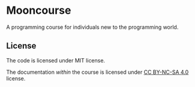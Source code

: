 # Mooncourse
A programming course for individuals new to the programming world.

## License
The code is licensed under MIT license.

The documentation *within* the course is licensed under [CC BY-NC-SA 4.0](http://creativecommons.org/licenses/by-nc-sa/4.0/?ref=chooser-v1) license.
